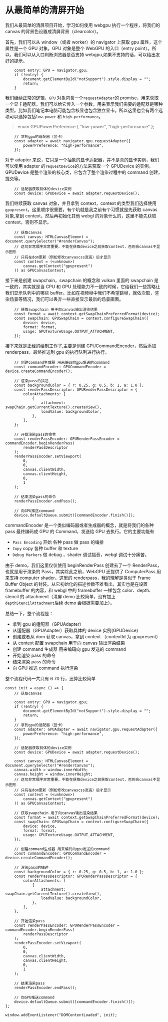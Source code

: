 # 从最简单的清屏开始

我们从最简单的清屏项目开始，学习如何使用 webgpu 执行一个程序，将我们的 canvas 的背景色设置成清屏背景（clearcolor）。

首先，我们可以从 window（或者 worker）的 navigator 上获取 gpu 属性，这个属性是一个 GPU 对象。GPU 对象是整个 WebGPU 的入口（entry point）。所以，我们可以从入口判断浏览器是否支持 webgpu,如果不支持的话，可以给出友好的提示。

```
    const entry: GPU = navigator.gpu;
    if (!entry) {
        document.getElementById("notSupport").style.display = "";
        return;
    }
```

我们继续正常的逻辑，`GPU` 对象包含一个`requestAdapter`的 promise，用来获取一个显卡适配器。我们可以给它传入一个参数，用来表示我们需要的适配器是哪种类型。比如我们笔记本电脑可能包含核显也包含独立显卡。所以这里也会有两个选项可以选择包括`low-power` 和 `high-performance`。

> enum GPUPowerPreference {
> "low-power",
> "high-performance"
> };

```
    // 拿到gpu的适配器（显卡）
    const adapter = await navigator.gpu.requestAdapter({
        powerPreference: "high-performance",
    });
```

对于 adapter 来说，它只是一个抽象的显卡适配器，并不是真的显卡实例，我们可以使用 adapter 的`requestDevice`的方法来获取一个 GPUDevice 的实例。GPUDevice 是整个渲染的核心类，它包含了整个渲染过程中的 command 创建，提交等。

```
    // 适配器获取具体的device实例
    const device: GPUDevice = await adapter.requestDevice();
```

我们继续获取 canvas 对象，并且拿到 context，context 的类型我们选择使用`gpupresent`。这里顺序很重要，有个坑就是我之前有个习惯就是先获取 canvas 对象,拿到 context，然后再初始化其他 webgl 的对象什么的，这里不能先获取 context，否则不显示。

```
    // 获取canvas
    const canvas: HTMLCanvasElement = document.querySelector("#renderCanvas");
    // 这句非常顺序非常重要，不能在获取device之前获取context，否则会canvas不显示图形
    // 只有在dom更新（例如修改canvascss宽高）后才显示
    const context = (<unknown>(
        canvas.getContext("gpupresent")
    )) as GPUCanvasContext;
```

接下来是创建 swapchain，swapchain 的概念和 vulkan 里面的 swapchain 是一致的，其实就是当 CPU 和 GPU 处理能力不一致的时候，它给我们一些策略让我们显示队列中的哪些 buffer。比如在视频帧中我们不希望跳帧，就依次取，渲染场景等情况，我们可以丢弃一些直接显示最新的场景画面。

```
    // 获取swapchain 用于向canvas输出渲染结果
    const format = await context.getSwapChainPreferredFormat(device);
    const swapChain: GPUSwapChain = context.configureSwapChain({
        device: device,
        format: format,
        usage: GPUTextureUsage.OUTPUT_ATTACHMENT,
    });
```

接下来就是正经的绘制工作了,主要是创建 GPUCommandEncoder，然后添加 renderpass，最终推送到 gpu 的执行队列进行执行。

```
    // 创建command生成器 用来编码向gpu发送的command
    const commandEncoder: GPUCommandEncoder = device.createCommandEncoder();

    // 渲染pass的描述
    const backgroundColor = { r: 0.25, g: 0.5, b: 1, a: 1.0 };
    const renderPassDescriptor: GPURenderPassDescriptor = {
        colorAttachments: [
            {
                attachment: swapChain.getCurrentTexture().createView(),
                loadValue: backgroundColor,
            },
        ],
    };

    // 开始渲染pass的命令
    const renderPassEncoder: GPURenderPassEncoder = commandEncoder.beginRenderPass(
        renderPassDescriptor
    );
    renderPassEncoder.setViewport(
        0,
        0,
        canvas.clientWidth,
        canvas.clientHeight,
        0,
        1
    );

    // 结束渲染pass的命令
    renderPassEncoder.endPass();

    // 向GPU推送command
    device.defaultQueue.submit([commandEncoder.finish()]);
```

commandEncoder 是一个类似编码器或者生成器的概念，就是将我们的各种 pass 最终编码成 GPU 的 Command，发送给 GPU 去执行。它的主要功能有

-   `Pass Encoding` 开始 各种 pass 做 pass 的编排
-   `Copy` copy 各种 buffer 和 texture
-   `Debug Markers` 做 debug ，shader 调试福音，webgl 调试十分痛苦。

由于 demo，我们这里仅仅使用 beginRenderPass 创建去了一个 RenderPass，也就是用于渲染的 Pass，其实除此之前，WebGPU 还提供了 ComputerPass 用来支持 computer shader。这里的 renderpass，我的理解是类似于 Frame Buffer Object 的封装。从它初始化的描述参数不难看出，其实也是在设置 framebuffer 的内容，和 webgl 中的 framebuffer 一样包含 color、depth、stencil 的 attachment（清屏 demo 比较简单，没有加上`depthStencilAttachment`后续 demo 会根据需要加上）。

总结一下，整个流程是：

-   拿到 gpu 的适配器（GPUAdapter）
-   从适配器（GPUAdapter）获取具体的 device 实例(GPUDevice)
-   创建或者从 dom 获取 canvas，拿到 context （contextId 为 gpupresent）
-   从 context 配置 swapchain 用于向 canvas 输出渲染结果
-   创建 command 生成器 用来编码向 gpu 发送的 command
-   开始渲染 pass 的命令
-   结束渲染 pass 的命令
-   向 GPU 推送 command 执行渲染

整个流程代码一共只有 6 70 行，还算比较简单

```
const init = async () => {
    // 获取canvas

    const entry: GPU = navigator.gpu;
    if (!entry) {
        document.getElementById("notSupport").style.display = "";
        return;
    }
    // 拿到gpu的适配器（显卡）
    const adapter: GPUAdapter = await navigator.gpu.requestAdapter({
        powerPreference: "high-performance",
    });

    // 适配器获取具体的device实例
    const device: GPUDevice = await adapter.requestDevice();

    const canvas: HTMLCanvasElement = document.querySelector("#renderCanvas");
    canvas.width = window.innerWidth;
    canvas.height = window.innerHeight;
    // 这句非常顺序非常重要，不能在获取device之前获取context，否则会canvas不显示图形
    // 只有在dom更新（例如修改canvascss宽高）后才显示
    const context = (<unknown>(
        canvas.getContext("gpupresent")
    )) as GPUCanvasContext;

    // 获取swapchain 用于向canvas输出渲染结果
    const format = await context.getSwapChainPreferredFormat(device);
    const swapChain: GPUSwapChain = context.configureSwapChain({
        device: device,
        format: format,
        usage: GPUTextureUsage.OUTPUT_ATTACHMENT,
    });

    // 创建command生成器 用来编码向gpu发送的command
    const commandEncoder: GPUCommandEncoder = device.createCommandEncoder();

    // 渲染pass的描述
    const backgroundColor = { r: 0.25, g: 0.5, b: 1, a: 1.0 };
    const renderPassDescriptor: GPURenderPassDescriptor = {
        colorAttachments: [
            {
                attachment: swapChain.getCurrentTexture().createView(),
                loadValue: backgroundColor,
            },
        ],
    };

    // 开始渲染pass
    const renderPassEncoder: GPURenderPassEncoder = commandEncoder.beginRenderPass(
        renderPassDescriptor
    );
    renderPassEncoder.setViewport(
        0,
        0,
        canvas.clientWidth,
        canvas.clientHeight,
        0,
        1
    );

    // 结束渲染pass
    renderPassEncoder.endPass();

    // 向GPU推送command
    device.defaultQueue.submit([commandEncoder.finish()]);
};

window.addEventListener("DOMContentLoaded", init);

```
